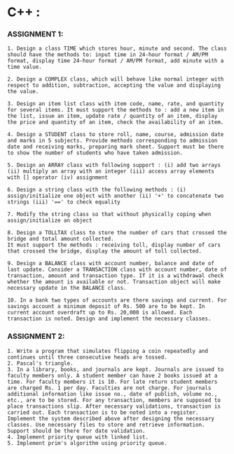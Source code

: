 # C++ : 

### ASSIGNMENT 1:

    1. Design a class TIME which stores hour, minute and second. The class should have the methods to: input time in 24-hour format / AM/PM format, display time 24-hour format / AM/PM format, add minute with a time value.

    2. Design a COMPLEX class, which will behave like normal integer with respect to addition, subtraction, accepting the value and displaying the value.

    3. Design an item list class with item code, name, rate, and quantity for several items. It must support the methods to : add a new item in the list, issue an item, update rate / quantity of an item, display the price and quantity of an item, check the availability of an item.

    4. Design a STUDENT class to store roll, name, course, admission date and marks in 5 subjects. Provide methods corresponding to admission date and receiving marks, preparing mark sheet. Support must be there to show the number of students who have taken admission.
  
    5. Design an ARRAY class with following support : (i) add two arrays (ii) multiply an array with an integer (iii) access array elements with [] operator (iv) assignment 
    
    6. Design a string class with the following methods : (i) assign/initialize one object with another (ii) '+' to concatenate two strings (iii) '==' to check equality
    
    7. Modify the string class so that without physically coping when assign/initialize an object
  
    8. Design a TOLLTAX class to store the number of cars that crossed the bridge and total amount collected.
    It must support the methods : receiving toll, display number of cars that crossed the bridge, display the amount of toll collected.

    9. Design a BALANCE class with account number, balance and date of last update. Consider a TRANSACTION class with account number, date of transaction, amount and transaction type. If it is a withdrawal check whether the amount is available or not. Transaction object will make necessary update in the BALANCE class.
    
    10. In a bank two types of accounts are there savings and current. For savings account a minimum deposit of Rs. 500 are to be kept. In current account overdraft up to Rs. 20,000 is allowed. Each transaction is noted. Design and implement the necessary classes.
    
### ASSIGNMENT 2:
	1. Write a program that simulates flipping a coin repeatedly and continues until three consecutive heads are tossed.
	2. Pascal's triangle.
	3. In a library, books, and journals are kept. Journals are issued to faculty members only. A student member can have 2 books issued at a time. For faculty members it is 10. For late return student members are charged Rs. 1 per day. Faculties are not charge. For journals additional information like issue no., date of publish, volume no., etc., are to be stored. For any transaction, members are supposed to place transactions slip. After necessary validations, transaction is carried out. Each transaction is to be noted into a register. Implement the system described above after designing the necessary classes. Use necessary files to store and retrieve information. Support should be there for date validation.
	4. Implement priority queue with linked list.
	5. Implement prim's algorithm using priority queue.
